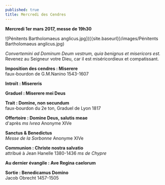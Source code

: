 ```yaml
---
published: true
title: Mercredi des Cendres
---
```

**Mercredi 1er mars 2017, messe de 19h30**

![Pénitents Bartholomaeus anglicus.jpg]({{site.baseurl}}/images/Pénitents Bartholomaeus anglicus.jpg)

*Convertemini ad Dominum Deum vestrum, quia benignus et misericors est.*  
Revenez au Seigneur votre Dieu, car il est miséricordieux et compatissant.

**Imposition des cendres : Miserere**  
faux-bourdon de G.M.Nanino 1543-1607

**Introït : Misereris**  

**Graduel : Miserere mei Deus**  

**Trait : Domine, non secundum**  
faux-bourdon du 2e ton, Graduel de Lyon 1817

**Offertoire : Domine Deus, salutis meae**  
d'après *ms Ivrea* Anonyme XIVe

**Sanctus & Benedictus**  
*Messe de la Sorbonne* Anonyme XIVe

**Communion : Christe nostra salvatio**  
attribué à Jean Hanelle 1380-1436 *ms de Chypre*

**Au dernier évangile : Ave Regina caelorum**  

**Sortie : Benedicamus Domino**  
Jacob Obrecht 1457-1505
